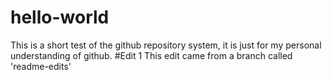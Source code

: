 # hello-world
This is a short test of the github repository system, it is just for my personal understanding of github.
#Edit 1
  This edit came from a branch called 'readme-edits'
